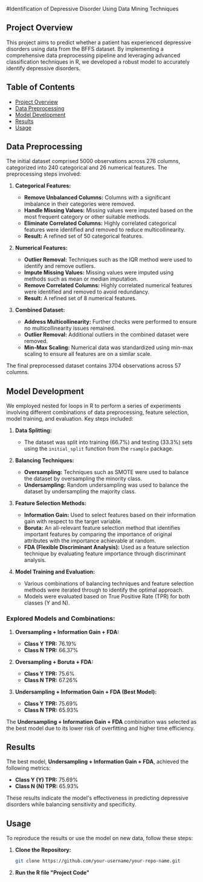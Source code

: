 #Identification of Depressive Disorder Using Data Mining Techniques

## Project Overview
This project aims to predict whether a patient has experienced depressive disorders using data from the BFFS dataset. By implementing a comprehensive data preprocessing pipeline and leveraging advanced classification techniques in R, we developed a robust model to accurately identify depressive disorders.

## Table of Contents
- [Project Overview](#project-overview)
- [Data Preprocessing](#data-preprocessing)
- [Model Development](#model-development)
- [Results](#results)
- [Usage](#usage)

## Data Preprocessing
The initial dataset comprised 5000 observations across 276 columns, categorized into 240 categorical and 26 numerical features. The preprocessing steps involved:

1. **Categorical Features:**
   - **Remove Unbalanced Columns:** Columns with a significant imbalance in their categories were removed.
   - **Handle Missing Values:** Missing values were imputed based on the most frequent category or other suitable methods.
   - **Eliminate Correlated Columns:** Highly correlated categorical features were identified and removed to reduce multicollinearity.
   - **Result:** A refined set of 50 categorical features.

2. **Numerical Features:**
   - **Outlier Removal:** Techniques such as the IQR method were used to identify and remove outliers.
   - **Impute Missing Values:** Missing values were imputed using methods such as mean or median imputation.
   - **Remove Correlated Columns:** Highly correlated numerical features were identified and removed to avoid redundancy.
   - **Result:** A refined set of 8 numerical features.

3. **Combined Dataset:**
   - **Address Multicollinearity:** Further checks were performed to ensure no multicollinearity issues remained.
   - **Outlier Removal:** Additional outliers in the combined dataset were removed.
   - **Min-Max Scaling:** Numerical data was standardized using min-max scaling to ensure all features are on a similar scale.

The final preprocessed dataset contains 3704 observations across 57 columns.

## Model Development
We employed nested for loops in R to perform a series of experiments involving different combinations of data preprocessing, feature selection, model training, and evaluation. Key steps included:

1. **Data Splitting:**
   - The dataset was split into training (66.7%) and testing (33.3%) sets using the `initial_split` function from the `rsample` package.

2. **Balancing Techniques:**
   - **Oversampling:** Techniques such as SMOTE were used to balance the dataset by oversampling the minority class.
   - **Undersampling:** Random undersampling was used to balance the dataset by undersampling the majority class.

3. **Feature Selection Methods:**
   - **Information Gain:** Used to select features based on their information gain with respect to the target variable.
   - **Boruta:** An all-relevant feature selection method that identifies important features by comparing the importance of original attributes with the importance achievable at random.
   - **FDA (Flexible Discriminant Analysis):** Used as a feature selection technique by evaluating feature importance through discriminant analysis.

4. **Model Training and Evaluation:**
   - Various combinations of balancing techniques and feature selection methods were iterated through to identify the optimal approach.
   - Models were evaluated based on True Positive Rate (TPR) for both classes (Y and N).

### Explored Models and Combinations:
1. **Oversampling + Information Gain + FDA:**
   - **Class Y TPR:** 76.19%
   - **Class N TPR:** 66.37%

2. **Oversampling + Boruta + FDA:**
   - **Class Y TPR:** 75.6%
   - **Class N TPR:** 67.26%

3. **Undersampling + Information Gain + FDA (Best Model):**
   - **Class Y TPR:** 75.69%
   - **Class N TPR:** 65.93%

The **Undersampling + Information Gain + FDA** combination was selected as the best model due to its lower risk of overfitting and higher time efficiency.

## Results
The best model, **Undersampling + Information Gain + FDA**, achieved the following metrics:
- **Class Y (Y) TPR:** 75.69%
- **Class N (N) TPR:** 65.93%

These results indicate the model's effectiveness in predicting depressive disorders while balancing sensitivity and specificity.

## Usage
To reproduce the results or use the model on new data, follow these steps:

1. **Clone the Repository:**
   ```bash
   git clone https://github.com/your-username/your-repo-name.git
2. **Run the R file "Project Code"**
